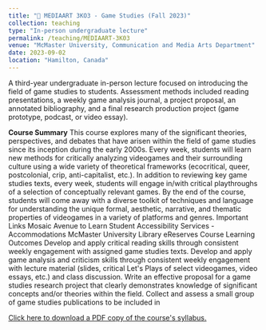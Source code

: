 ```yaml
---
title: "👾 MEDIAART 3KO3 - Game Studies (Fall 2023)"
collection: teaching
type: "In-person undergraduate lecture"
permalink: /teaching/MEDIAART-3K03
venue: "McMaster University, Communication and Media Arts Department"
date: 2023-09-02
location: "Hamilton, Canada"
---
```


A third-year undergraduate in-person lecture focused on introducing the field of game studies to students. Assessment methods included reading presentations, a weekly game analysis journal, a project proposal, an annotated bibliography, and a final research production project (game prototype, podcast, or video essay).

<b>Course Summary</b> This course explores many of the significant theories, perspectives, and debates that have arisen within the field of game studies since its inception during the early 2000s. Every week, students will learn new methods for critically analyzing videogames and their surrounding culture using a wide variety of theoretical frameworks (ecocritical, queer, postcolonial, crip, anti-capitalist, etc.). In addition to reviewing key game studies texts, every week, students will engage in/with critical playthroughs of a selection of conceptually relevant games. By the end of the course, students will come away with a diverse toolkit of techniques and language for understanding the unique formal, aesthetic, narrative, and thematic properties of videogames in a variety of platforms and genres. Important Links Mosaic Avenue to Learn Student Accessibility Services - Accommodations McMaster University Library eReserves Course Learning Outcomes Develop and apply critical reading skills through consistent weekly engagement with assigned game studies texts. Develop and apply game analysis and criticism skills through consistent weekly engagement with lecture material (slides, critical Let's Plays of select videogames, video essays, etc.) and class discussion. Write an effective proposal for a game studies research project that clearly demonstrates knowledge of significant concepts and/or theories within the field. Collect and assess a small group of game studies publications to be included in

[Click here to download a PDF copy of the course's syllabus.](MEDIAART-3K03.pdf)

